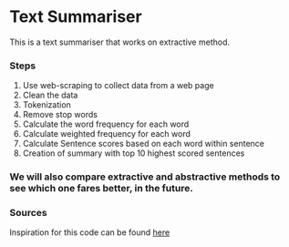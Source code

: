 # Text Summariser

This is a text summariser that works on extractive method. 

### Steps
1. Use web-scraping to collect data from a web page
2. Clean the data
3. Tokenization
4. Remove stop words
5. Calculate the word frequency for each word
6. Calculate weighted frequency for each word
7. Calculate Sentence scores based on each word within sentence
8. Creation of summary with top 10 highest scored sentences

### We will also compare extractive and abstractive methods to see which one fares better, in the future. 


### Sources
Inspiration for this code can be found <a href="https://youtu.be/ryQVfi580OI">here</a>

